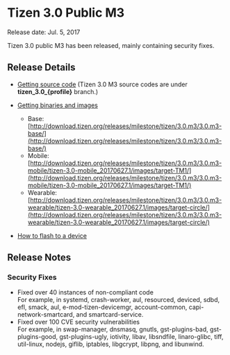 # Tizen 3.0 Public M3

Release date: Jul. 5, 2017

Tizen 3.0 public M3 has been released, mainly containing security fixes.


## Release Details

- [Getting source code](http://review.tizen.org/git/) (Tizen 3.0 M3 source codes are under **tizen_3.0_{profile}** branch.)

- [Getting binaries and images](http://download.tizen.org/releases/milestone/tizen/3.0.m3/)

  - Base: [http://download.tizen.org/releases/milestone/tizen/3.0.m3/3.0.m3-base/](http://download.tizen.org/releases/milestone/tizen/3.0.m3/3.0.m3-base/)
  - Mobile: [http://download.tizen.org/releases/milestone/tizen/3.0.m3/3.0.m3-mobile/tizen-3.0-mobile_20170627.1/images/target-TM1/](http://download.tizen.org/releases/milestone/tizen/3.0.m3/3.0.m3-mobile/tizen-3.0-mobile_20170627.1/images/target-TM1/)
  - Wearable: [http://download.tizen.org/releases/milestone/tizen/3.0.m3/3.0.m3-wearable/tizen-3.0-wearable_20170627.1/images/target-circle/](http://download.tizen.org/releases/milestone/tizen/3.0.m3/3.0.m3-wearable/tizen-3.0-wearable_20170627.1/images/target-circle/)

- [How to flash to a device](../developing/flashing.md)


## Release Notes

### Security Fixes

- Fixed over 40 instances of non-compliant code  
  For example, in systemd, crash-worker, aul, resourced, deviced, sdbd, efl, smack, aul, e-mod-tizen-devicemgr, account-common, capi-network-smartcard, and smartcard-service.
- Fixed over 100 CVE security vulnerabilities  
  For example, in swap-manager, dnsmasq, gnutls, gst-plugins-bad, gst-plugins-good, gst-plugins-ugly, iotivity, libav, libsndfile, linaro-glibc, tiff, util-linux, nodejs, giflib, iptables, libgcrypt, libpng, and libunwind.

